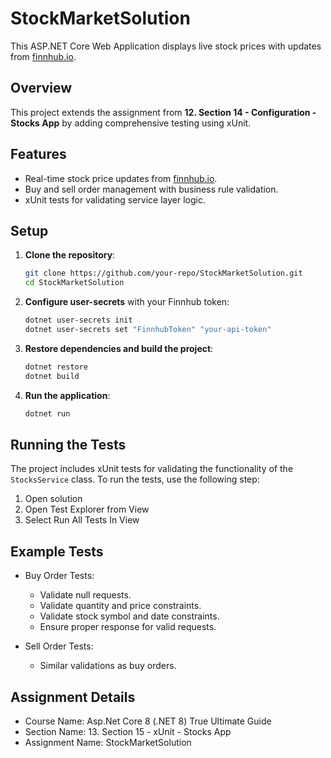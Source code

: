 # StockMarketSolution

This ASP.NET Core Web Application displays live stock prices with updates from [finnhub.io](https://finnhub.io/).

## Overview

This project extends the assignment from **12. Section 14 - Configuration - Stocks App** by adding comprehensive testing using xUnit.

## Features

- Real-time stock price updates from [finnhub.io](https://finnhub.io).
- Buy and sell order management with business rule validation.
- xUnit tests for validating service layer logic.

## Setup

1. **Clone the repository**:
    ```sh
    git clone https://github.com/your-repo/StockMarketSolution.git
    cd StockMarketSolution
    ```

2. **Configure user-secrets** with your Finnhub token:
    ```sh
    dotnet user-secrets init
    dotnet user-secrets set "FinnhubToken" "your-api-token"
    ```

3. **Restore dependencies and build the project**:
    ```sh
    dotnet restore
    dotnet build
    ```

4. **Run the application**:
    ```sh
    dotnet run
    ```

## Running the Tests

The project includes xUnit tests for validating the functionality of the `StocksService` class. To run the tests, use the following step:

1. Open solution
2. Open Test Explorer from View
3. Select Run All Tests In View 

## Example Tests

- Buy Order Tests:
    - Validate null requests.
    - Validate quantity and price constraints.
    - Validate stock symbol and date constraints.
    - Ensure proper response for valid requests.

- Sell Order Tests:
    - Similar validations as buy orders.

## Assignment Details

- Course Name: Asp.Net Core 8 (.NET 8) True Ultimate Guide
- Section Name: 13. Section 15 - xUnit - Stocks App
- Assignment Name: StockMarketSolution